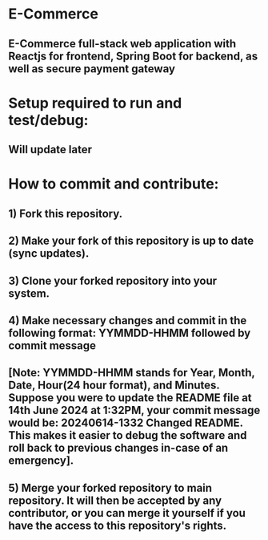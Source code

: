# E-Commerce
## E-Commerce full-stack web application with Reactjs for frontend, Spring Boot for backend, as well as secure payment gateway

# Setup required to run and test/debug:
## Will update later


# How to commit and contribute: 
## 1) Fork this repository.
## 2) Make your fork of this repository is up to date (sync updates).
## 3) Clone your forked repository into your system.
## 4) Make necessary changes and commit in the following format: YYMMDD-HHMM followed by commit message
## [Note: YYMMDD-HHMM stands for Year, Month, Date, Hour(24 hour format), and Minutes. Suppose you were to update the README file at 14th June 2024 at 1:32PM, your commit message would be: 20240614-1332 Changed README. This makes it easier to debug the software and roll back to previous changes in-case of an emergency].
## 5) Merge your forked repository to main repository. It will then be accepted by any contributor, or you can merge it yourself if you have the access to this repository's rights.
